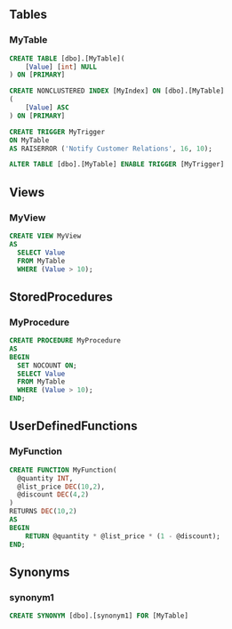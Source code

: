 ﻿## Tables

### MyTable

```sql
CREATE TABLE [dbo].[MyTable](
	[Value] [int] NULL
) ON [PRIMARY]

CREATE NONCLUSTERED INDEX [MyIndex] ON [dbo].[MyTable]
(
	[Value] ASC
) ON [PRIMARY]

CREATE TRIGGER MyTrigger
ON MyTable
AS RAISERROR ('Notify Customer Relations', 16, 10);

ALTER TABLE [dbo].[MyTable] ENABLE TRIGGER [MyTrigger]
```

## Views

### MyView

```sql
CREATE VIEW MyView
AS
  SELECT Value
  FROM MyTable
  WHERE (Value > 10);
```

## StoredProcedures

### MyProcedure

```sql
CREATE PROCEDURE MyProcedure
AS
BEGIN
  SET NOCOUNT ON;
  SELECT Value
  FROM MyTable
  WHERE (Value > 10);
END;
```

## UserDefinedFunctions

### MyFunction

```sql
CREATE FUNCTION MyFunction(
  @quantity INT,
  @list_price DEC(10,2),
  @discount DEC(4,2)
)
RETURNS DEC(10,2)
AS
BEGIN
    RETURN @quantity * @list_price * (1 - @discount);
END;
```

## Synonyms

### synonym1

```sql
CREATE SYNONYM [dbo].[synonym1] FOR [MyTable]
```